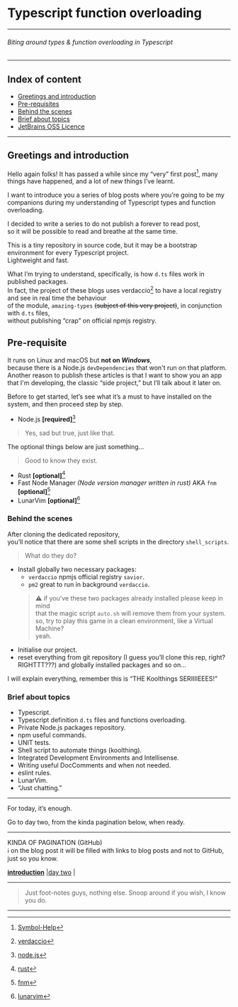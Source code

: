 # Typescript function overloading

___

###### Biting around types & function overloading in Typescript

___

## Index of content
- [Greetings and introduction](#greetings-and-introduction)
- [Pre-requisites](#pre-requisite)
- [Behind the scenes](#behind-the-scenes)
- [Brief about topics](#brief-about-topics)
- [JetBrains OSS Licence](pages/jetbrains.md)

___

## Greetings and introduction

Hello again folks!
It has passed a while since my “very” first post[^1], many things have happened, and a lot of new things I’ve learnt.

I want to introduce you a series of blog posts where you’re going to be my companions during my understanding of
Typescript types and function overloading.

I decided to write a series to do not publish a forever to read post,  
so it will be possible to read and breathe at the same time.

This is a tiny repository in source code, but it may be a bootstrap environment for every Typescript project.  
Lightweight and fast.

What I’m trying to understand, specifically, is how `d.ts` files work in published packages.  
In fact, the project of these blogs uses verdaccio[^2] to have a local registry and see in real time the behaviour  
of the module, `amazing-types` ~~(subject of this very project)~~, in conjunction with `d.ts` files,  
without publishing “crap” on official npmjs registry.

## Pre-requisite

It runs on Linux and macOS but **not on _Windows_**,  
because there is a Node.js `devDependencies` that won't run on that platform.  
Another reason to publish these articles is that I want to show you an app that I'm developing,
the classic “side project,” but I’ll talk about it later on.

Before to get started, let’s see what it’s a must to have installed on the system, and then proceed step by step.

- Node.js **[required]**[^3]

> Yes, sad but true, just like that.

The optional things below are just something...

> Good to know they exist.

- Rust **[optional]**[^4]
- Fast Node Manager _(Node version manager written in rust)_ AKA `fnm` **[optional]**[^5]
- LunarVim **[optional]**[^6]

### Behind the scenes

After cloning the dedicated repository,  
you’ll notice that there are some shell scripts in the directory `shell_scripts`.

> What do they do?

- Install globally two necessary packages:
  - `verdaccio` npmjs official registry `savior`.
  - `pm2` great to run in background `verdaccio`.
  >⚠ if you’ve these two packages already installed please keep in mind  
  >  that the magic script `auto.sh` will remove them from your system.  
  >  so, try to play this game in a clean environment, like a Virtual Machine?  
  >  yeah.
- Initialise our project.
- reset everything from git repository (I guess you’ll clone this rep, right? RIGHTTT???) and globally installed packages and so on...

I will explain everything, remember this is “THE Koolthings SERIIIIEEES!”

### Brief about topics

- Typescript.
- Typescript definition `d.ts` files and functions overloading.
- Private Node.js packages repository.
- npm useful commands.
- UNIT tests.
- Shell script to automate things (koolthing).
- Integrated Development Environments and Intellisense.
- Writing useful DocComments and when not needed.
- eslint rules.
- LunarVim.
- “Just chatting.”

___

For today, it’s enough.

Go to day two, from the kinda pagination below, when ready.

___

KINDA OF PAGINATION (GitHub)  
ℹ on the blog post it will be filled with links to blog posts and not to GitHub, just so you know.

**[introduction](https://github.com/ominesledlooopp/typescript-function-overloading#readme/)**
|[day two](https://github.com/ominesledlooopp/typescript-function-overloading/blob/main/pages/day2.md)
|[]()

___

>Just foot-notes guys, nothing else. Snoop around if you wish, I know you do.

[^1]: [Symbol-Help](https://dev.to/simonedelpopolo/symbol-help-a-simple-shell-application-2ep7)
[^2]: [verdaccio](https://verdaccio.org)
[^3]: [node.js](https://nodejs.org)
[^4]: [rust](https://www.rust-lang.org)
[^5]: [fnm](https://github.com/Schniz/fnm)
[^6]: [lunarvim](https://www.lunarvim.org)

___